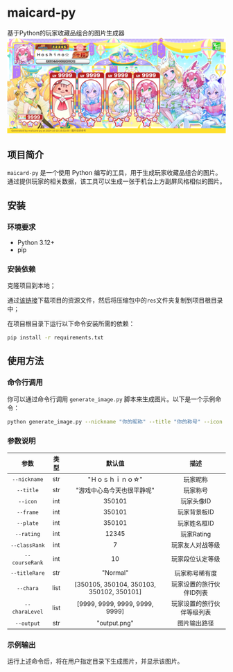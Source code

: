 # maicard-py

基于Python的玩家收藏品组合的图片生成器
![output.png](output.png)

## 项目简介

`maicard-py` 是一个使用 Python 编写的工具，用于生成玩家收藏品组合的图片。通过提供玩家的相关数据，该工具可以生成一张于机台上方副屏风格相似的图片。

## 安装

### 环境要求

- Python 3.12+
- pip

### 安装依赖

克隆项目到本地；

通过[该链接](https://alist.error063.work/Games/res.zip)下载项目的资源文件，然后将压缩包中的`res`文件夹复制到项目根目录中；

在项目根目录下运行以下命令安装所需的依赖：

```sh 
pip install -r requirements.txt
```

## 使用方法

### 命令行调用

你可以通过命令行调用 `generate_image.py` 脚本来生成图片。以下是一个示例命令：

```sh 
python generate_image.py --nickname "你的昵称" --title "你的称号" --icon 12345 --frame 12345 --plate 12345 --rating 67890 --classRank 5 --courseRank 8 --titleRare "Rare" --version "Ver.CN1.45-E" --chara 12345 67890 11111 22222 33333 --charaLevel 9999 9999 9999 9999 9999
```

### 参数说明

|       参数       |  类型  |                   默认值                    |      描述       |
|:--------------:|:----:|:----------------------------------------:|:-------------:|
|  `--nickname`  | str  |                "Ｈｏｓｈｉｎｏ☆"                |     玩家昵称      |
|   `--title`    | str  |              "游戏中心岛今天也很平静呢"              |     玩家称号      |
|    `--icon`    | int  |                  350101                  |    玩家头像ID     |
|   `--frame`    | int  |                  350101                  |    玩家背景板ID    |
|   `--plate`    | int  |                  350101                  |    玩家姓名框ID    |
|   `--rating`   | int  |                  12345                   |   玩家Rating    |
| `--classRank`  | int  |                    7                     |   玩家友人对战等级    |
| `--courseRank` | int  |                    10                    |   玩家段位认定等级    |
| `--titleRare`  | str  |                 "Normal"                 |    玩家称号稀有度    |
|   `--chara`    | list | [350105, 350104, 350103, 350102, 350101] | 玩家设置的旅行伙伴ID列表 |
| `--charaLevel` | list |      [9999, 9999, 9999, 9999, 9999]      | 玩家设置的旅行伙伴等级列表 |
|   `--output`   | str  |               "output.png"               |    图片输出路径     |

### 示例输出
运行上述命令后，将在用户指定目录下生成图片，并显示该图片。

